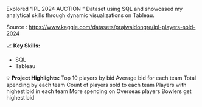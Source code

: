 Explored “IPL 2024 AUCTION “ Dataset using SQL and showcased my analytical skills through dynamic visualizations on Tableau.

Source : https://www.kaggle.com/datasets/prajwaldongre/ipl-players-sold-2024

📈 **Key Skills:**

- SQL
- Tableau

💡 **Project Highlights:**
Top 10 players by bid
Average bid for each team
Total spending by each team
Count of players sold to each team
Players with highest bid in each team
More spending on Overseas players
Bowlers get highest bid
